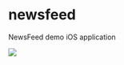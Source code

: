 # newsfeed
NewsFeed demo iOS application

<img src="https://res.cloudinary.com/msatlan/image/upload/v1535959962/NewsFeedGif/newsFeedDemo1.gif">


